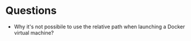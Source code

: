 # Questions

- Why it's not possibile to use the relative path when launching a Docker virtual machine?